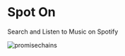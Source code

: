 # Spot On

Search and Listen to Music on Spotify

![promisechains](https://cloud.githubusercontent.com/assets/12203954/22628061/1fdaa7f8-eb9b-11e6-8b3e-b3aee81b27aa.gif)

